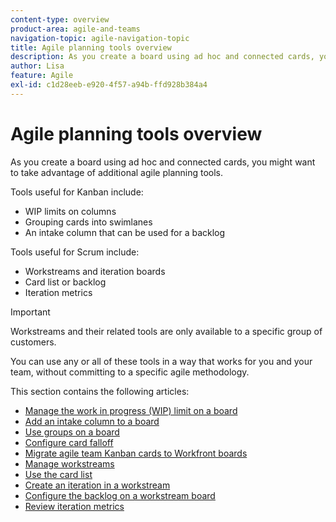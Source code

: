 ```yaml
---
content-type: overview
product-area: agile-and-teams
navigation-topic: agile-navigation-topic
title: Agile planning tools overview
description: As you create a board using ad hoc and connected cards, you might want to take advantage of additional agile planning tools on boards.
author: Lisa
feature: Agile
exl-id: c1d28eeb-e920-4f57-a94b-ffd928b384a4
---
```

# Agile planning tools overview

As you create a board using ad hoc and connected cards, you might want to take advantage of additional agile planning tools.

Tools useful for Kanban include:

* WIP limits on columns
* Grouping cards into swimlanes
* An intake column that can be used for a backlog

Tools useful for Scrum include:

* Workstreams and iteration boards
* Card list or backlog
* Iteration metrics

>[!IMPORTANT]
>
>Workstreams and their related tools are only available to a specific group of customers.

You can use any or all of these tools in a way that works for you and your team, without committing to a specific agile methodology.

This section contains the following articles:

* [Manage the work in progress (WIP) limit on a board](/help/quicksilver/agile/use-boards-agile-planning-tools/manage-wip-limit-on-board.md)
* [Add an intake column to a board](/help/quicksilver/agile/use-boards-agile-planning-tools/add-intake-column-to-board.md)
* [Use groups on a board](/help/quicksilver/agile/use-boards-agile-planning-tools/group-cards-on-board.md)
* [Configure card falloff](/help/quicksilver/agile/use-boards-agile-planning-tools/configure-card-falloff.md)
* [Migrate agile team Kanban cards to Workfront boards](/help/quicksilver/agile/use-boards-agile-planning-tools/migrate-kanban-cards-to-boards.md)
* [Manage workstreams](/help/quicksilver/agile/use-boards-agile-planning-tools/manage-collections.md)
* [Use the card list](/help/quicksilver/agile/use-boards-agile-planning-tools/use-card-list.md)
* [Create an iteration in a workstream](/help/quicksilver/agile/use-boards-agile-planning-tools/create-an-iteration-in-workstream.md)
* [Configure the backlog on a workstream board](/help/quicksilver/agile/use-boards-agile-planning-tools/configure-backlog-workstream-board.md)
* [Review iteration metrics](/help/quicksilver/agile/use-boards-agile-planning-tools/review-iteration-metrics.md)
